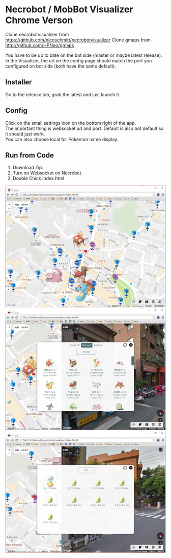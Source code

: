 
# Necrobot / MobBot Visualizer Chrome Verson

Clone necrobotvisualizer from https://github.com/nicoschmitt/necrobotvisualizer
Clone gmaps from http://github.com/HPNeo/gmaps

You have to be up to date on the bot side (master or maybe latest release).  
In the Visualizer, the url on the config page should match the port you configured on bot side (both have the same default).

## Installer

Go to the release tab, grab the latest and just launch it.

## Config

Click on the small settings icon on the bottom right of the app.  
The important thing is websocket url and port. Default is also bot default so it should just work.  
You can also choose local for Pokemon name display.

## Run from Code
 1. Download Zip.
 2. Turn on Websocket on Necrobot.
 3. Double Chick Index.html
 
![Screenshot](https://github.com/HassenLin/necrobotvisualizer/blob/master/screenshots/screenshot1.png?raw=true)  
![Screenshot](https://github.com/HassenLin/necrobotvisualizer/blob/master/screenshots/screenshot2.png?raw=true)  
![Screenshot](https://github.com/HassenLin/necrobotvisualizer/blob/master/screenshots/screenshot3.png?raw=true)  
